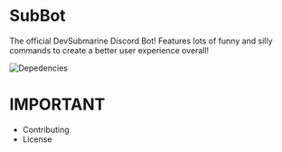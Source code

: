 # SubBot

The official DevSubmarine Discord Bot!
Features lots of funny and silly commands to create a better user experience overall!

![Depedencies](https://img.shields.io/david/dev/DevSubmarine/SubBot?style=for-the-badge)

# IMPORTANT
- Contributing
- License
